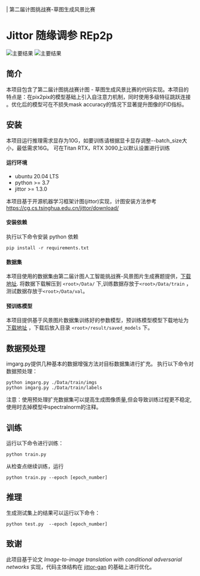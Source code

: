 | 第二届计图挑战赛-草图生成风景比赛

# Jittor 随缘调参 REp2p


![主要结果](https://s1.328888.xyz/2022/07/19/l8vn5.jpg) ![主要结果](https://s1.328888.xyz/2022/07/19/l8dfS.jpg)


## 简介


本项目包含了第二届计图挑战赛计图 - 草图生成风景比赛的代码实现。本项目的特点是：在pix2pix的模型基础上引入自注意力机制，同时使用多级特征跳跃连接
。优化后的模型可在不损失mask accuracy的情况下显著提升图像的FID指标。

## 安装 


本项目运行推理需求显存为10G，如要训练请根据显卡显存调整--batch_size大小，最低需求16G。
可在Titan RTX，RTX 3090上以默认设置进行训练

#### 运行环境
- ubuntu 20.04 LTS
- python >= 3.7
- jittor >= 1.3.0

本项目基于开源机器学习框架计图(jittor)实现，计图安装方法参考 https://cg.cs.tsinghua.edu.cn/jittor/download/

#### 安装依赖
执行以下命令安装 python 依赖
```
pip install -r requirements.txt
```
#### 数据集
本项目使用的数据集由第二届计图人工智能挑战赛-风景图片生成赛题提供，[下载地址](https://www.educoder.net/competitions/index/Jittor-3).
将数据下载解压到 `<root>/Data/` 下,训练数据存放于`<root>/Data/train` ，测试数据存放于`<root>/Data/val`。

#### 预训练模型
本项目提供基于风景图片数据集训练好的参数模型，预训练模型模型下载地址为 [下载地址](https://drive.google.com/file/d/1MhSOqBX0HAQBgcrFYGcP_ZEquW7TSqQr/view?usp=sharing)
，下载后放入目录 `<root>/result/saved_models` 下。

## 数据预处理
imgarg.py提供几种基本的数据增强方法对目标数据集进行扩充。
执行以下命令对数据预处理：
```
python imgarg.py ./Data/train/imgs
python imgarg.py ./Data/train/labels
```
注意：使用预处理扩充数据集可以提高生成图像质量,但会导致训练过程更不稳定,使用时去掉模型中spectralnorm的注释。
## 训练


运行以下命令进行训练：
```
python train.py
```
从检查点继续训练，运行
```
python train.py --epoch [epoch_number]
```
## 推理


生成测试集上的结果可以运行以下命令：

```
python test.py  --epoch [epoch_number]
```

## 致谢


此项目基于论文 *Image-to-image translation with conditional adversarial networks* 实现，代码主体结构在 [jittor-gan](https://github.com/Jittor/gan-jittor) 的基础上进行优化。

